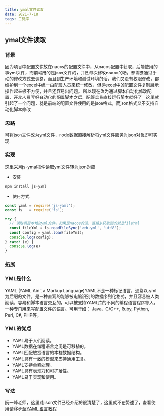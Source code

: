 ```yaml
---
title: ymal文件读取
date: 2021-7-18
tags: 工具库
---
```


## ymal文件读取

### 背景

因为项目中配置文件放在nacos的配置文件中，从nacos配置中获取，后端使用的事yml文件，而前端用的是json文件的，并且每次修改nacos的话，都需要通过手动的修改方式去调整，而且到生产环境和测试环境的话，我们又没有权限修改，都维护到一个excel中统一由配管人员来统一修改，但是excel中的配置文件复制展示操作起来极不方便，并且还容易出问题。
所以现在改为通过脚本自动化修改配置，开发人员写好自动化的配置脚本之后，配管会员直接运行脚本就好了，这里就引起了一个问题，就是前端的配置文件使用的是json格式，而json格式又不支持自动化脚本修改

### 思路
可将json文件改为yml文件，node数据直接解析将yml文件服务为json对象即可实现

<!-- more -->

###  实现 

这里采用js-ymal插件读取yml文件转为json对应
- 安装
```js
npm install js-yaml
```

- 使用方式

```js
const yaml = require('js-yaml');
const fs   = require('fs');

try {
  // 读取项目本地的yml文件，如果是nacos的话，直接从获取到的就是fileYml
  const fileYml = fs.readFileSync('web.yml', 'utf8');
  const config = yaml.load(fileYml);
  console.log(config);
} catch (e) {
  console.log(e);
}
```


### 拓展

### YML是什么

YAML (YAML Ain't a Markup Language)YAML不是一种标记语言，通常以.yml为后缀的文件，是一种直观的能够被电脑识别的数据序列化格式，并且容易被人类阅读，容易和脚本语言交互的，可以被支持YAML库的不同的编程语言程序导入，一种专门用来写配置文件的语言。可用于如： Java，C/C++, Ruby, Python, Perl, C#, PHP等。

### YML的优点
- YAML易于人们阅读。
- YAML数据在编程语言之间是可移植的。
- YAML匹配敏捷语言的本机数据结构。
- YAML具有一致的模型来支持通用工具。
- YAML支持单程处理。
- YAML具有表现力和可扩展性。
- YAML易于实现和使用。

### 写法


阮一峰老师，这里对jison文件已经介绍的很清楚了，这里就不在赘述了，查看使用请移步至<a href="http://www.ruanyifeng.com/blog/2016/07/yaml.html">YAML 语言教程<a>